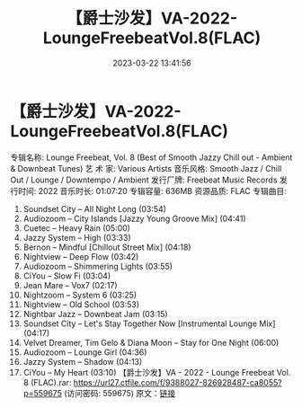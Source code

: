 ﻿---
title: 【爵士沙发】VA-2022-LoungeFreebeatVol.8(FLAC)
date: 2023-03-22 13:41:56
categories: 古典音乐、新世纪、纯音雅乐
tags: 纯音雅乐
---
# 【爵士沙发】VA-2022-LoungeFreebeatVol.8(FLAC)

专辑名称: Lounge Freebeat, Vol. 8 (Best of
Smooth Jazzy Chill out - Ambient & Downbeat Tunes)
艺 术 家: Various Artists
音乐风格: Smooth Jazz / Chill Out / Lounge / Downtempo / Ambient
发行厂牌: Freebeat Music Records
发行时间: 2022
音乐时长: 01:07:20
专辑容量: 636MB
资源品质: FLAC
专辑曲目:
01. Soundset City – All Night Long (03:54)
02. Audiozoom – City Islands [Jazzy Young Groove Mix]
(04:41)
03. Cuetec – Heavy Rain (05:00)
04. Jazzy System – High (03:33)
05. Bernon – Mindful [Chillout Street Mix] (04:18)
06. Nightview – Deep Flow (03:42)
07. Audiozoom – Shimmering Lights (03:55)
08. CiYou – Slow Fi (03:04)
09. Jean Mare – Vox7 (02:17)
10. Nightzoom – System 6 (03:25)
11. Nightview – Old School (03:53)
12. Nightbar Jazz – Downbeat Jam (03:15)
13. Soundset City – Let's Stay Together Now [Instrumental Lounge
Mix] (04:17)
14. Velvet Dreamer, Tim Gelo & Diana Moon – Stay for One
Night (06:00)
15. Audiozoom – Lounge Girl (04:36)
16. Jazzy System – Shadow (04:13)
17. CiYou – My Heart (03:10)
【爵士沙发】VA - 2022 - Lounge Freebeat Vol. 8 (FLAC).rar: https://url27.ctfile.com/f/9388027-826928487-ca8055?p=559675
(访问密码: 559675)
原文：[链接](https://blog.sina.com.cn/s/blog_1647c7e7601031134.html)